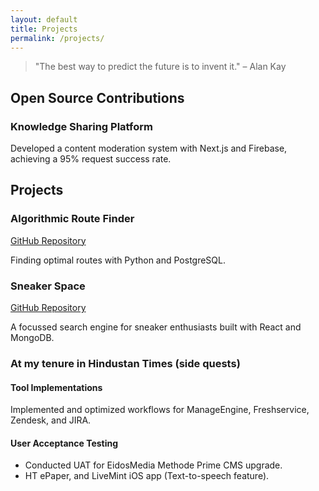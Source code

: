 ```yaml
---
layout: default
title: Projects
permalink: /projects/
---
```


> "The best way to predict the future is to invent it." – Alan Kay

## Open Source Contributions <i class="fas fa-code-branch"></i>

### Knowledge Sharing Platform <i class="fas fa-comments"></i>
Developed a content moderation system with Next.js and Firebase, achieving a 95% request success rate.

## Projects <i class="fas fa-project-diagram"></i>

### Algorithmic Route Finder <i class="fas fa-route"></i>
[GitHub Repository](https://github.com/Arup-Chauhan/Algorithmic-Route-Finder)

Finding optimal routes with Python and PostgreSQL.

### Sneaker Space <i class="fas fa-shoe-prints"></i>
[GitHub Repository](https://github.com/Arup-Chauhan/Sneaker-Space)

A focussed search engine for sneaker enthusiasts built with React and MongoDB.

### At my tenure in Hindustan Times (side quests)

#### Tool Implementations <i class="fas fa-tools"></i>
Implemented and optimized workflows for ManageEngine, Freshservice, Zendesk, and JIRA.

#### User Acceptance Testing <i class="fas fa-vials"></i>
- Conducted UAT for EidosMedia Methode Prime CMS upgrade.
- HT ePaper, and LiveMint iOS app (Text-to-speech feature).
